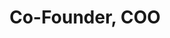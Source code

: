 ---
name:       Binoy Syed
username:   Binoy-Syed
title:      Co-Founder, COO
image:      assets/img/team/3.png
bio:        "Semiconductor & ASIC Industry. Leader and experimental technologist with expertise in manufacturing, engineering, commercialization & alliances."
# Additional Info (Teams): [leader, engineer, advisor, mentor]
leader:     true
---